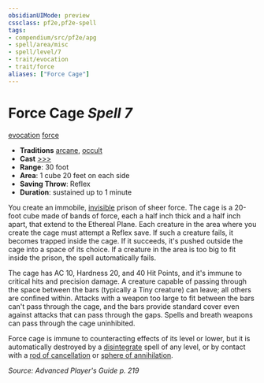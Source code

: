 ```yaml
---
obsidianUIMode: preview
cssclass: pf2e,pf2e-spell
tags:
- compendium/src/pf2e/apg
- spell/area/misc
- spell/level/7
- trait/evocation
- trait/force
aliases: ["Force Cage"]
---
```

# Force Cage *Spell 7*   
[evocation](evocation.md "Evocation School Trait")  [force](force.md "Force Energy & Element Trait")  

- **Traditions** [arcane](arcane.md "Arcane Tradition Trait"), [occult](occult.md "Occult Tradition Trait")
- **Cast** [>>>](chapter-9-playing-the-game.md#Actions "Three-Action") 
- **Range**: 30 foot
- **Area**: 1 cube 20 feet on each side
- **Saving Throw**: Reflex
- **Duration**: sustained up to 1 minute

You create an immobile, [invisible](conditions.md#Invisible) prison of sheer force. The cage is a 20-foot cube made of bands of force, each a half inch thick and a half inch apart, that extend to the Ethereal Plane. Each creature in the area where you create the cage must attempt a Reflex save. If such a creature fails, it becomes trapped inside the cage. If it succeeds, it's pushed outside the cage into a space of its choice. If a creature in the area is too big to fit inside the prison, the spell automatically fails.

The cage has AC 10, Hardness 20, and 40 Hit Points, and it's immune to critical hits and precision damage. A creature capable of passing through the space between the bars (typically a Tiny creature) can leave; all others are confined within. Attacks with a weapon too large to fit between the bars can't pass through the cage, and the bars provide standard cover even against attacks that can pass through the gaps. Spells and breath weapons can pass through the cage uninhibited.

Force cage is immune to counteracting effects of its level or lower, but it is automatically destroyed by a [disintegrate](disintegrate.md) spell of any level, or by contact with a [rod of cancellation](rod-of-cancellation-apg.md) or [sphere of annihilation](sphere-of-annihilation-gmg.md).

*Source: Advanced Player's Guide p. 219*